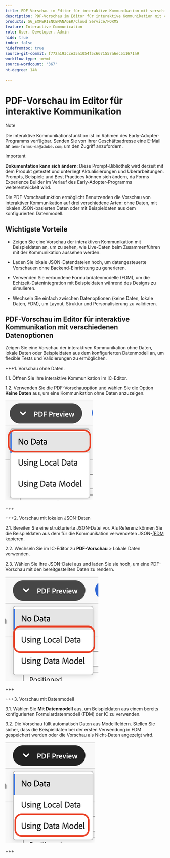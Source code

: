 ```yaml
---
title: PDF-Vorschau im Editor für interaktive Kommunikation mit verschiedenen Datenoptionen
description: PDF-Vorschau im Editor für interaktive Kommunikation mit verschiedenen Datenoptionen zur Vorschau der interaktiven Kommunikation auf drei verschiedene Arten.
products: SG_EXPERIENCEMANAGER/Cloud Service/FORMS
feature: Interactive Communication
role: User, Developer, Admin
hide: true
index: false
hidefromtoc: true
source-git-commit: f772a193cce35a1054f5c6671557a6ec511671a9
workflow-type: tm+mt
source-wordcount: '367'
ht-degree: 14%

---
```



# PDF-Vorschau im Editor für interaktive Kommunikation

>[!NOTE]
>
> Die interaktive Kommunikationsfunktion ist im Rahmen des Early-Adopter-Programms verfügbar. Senden Sie von Ihrer Geschäftsadresse eine E-Mail an `aem-forms-ea@adobe.com`, um den Zugriff anzufordern.

>[!IMPORTANT]
>
> **Dokumentation kann sich ändern**: Diese Prompt-Bibliothek wird derzeit mit dem Produkt getestet und unterliegt Aktualisierungen und Überarbeitungen. Prompts, Beispiele und Best Practices können sich ändern, da Forms Experience Builder im Verlauf des Early-Adopter-Programms weiterentwickelt wird.

Die PDF-Vorschaufunktion ermöglicht Benutzenden die Vorschau von interaktiver Kommunikation auf drei verschiedene Arten: ohne Daten, mit lokalen JSON-basierten Daten oder mit Beispieldaten aus dem konfigurierten Datenmodell.

## Wichtigste Vorteile

- Zeigen Sie eine Vorschau der interaktiven Kommunikation mit Beispieldaten an, um zu sehen, wie Live-Daten beim Zusammenführen mit der Kommunikation aussehen werden.

- Laden Sie lokale JSON-Datendateien hoch, um datengesteuerte Vorschauen ohne Backend-Einrichtung zu generieren.

- Verwenden Sie verbundene Formulardatenmodelle (FDM), um die Echtzeit-Datenintegration mit Beispieldaten während des Designs zu simulieren.

- Wechseln Sie einfach zwischen Datenoptionen (keine Daten, lokale Daten, FDM), um Layout, Struktur und Personalisierung zu validieren.

## PDF-Vorschau im Editor für interaktive Kommunikation mit verschiedenen Datenoptionen

Zeigen Sie eine Vorschau der interaktiven Kommunikation ohne Daten, lokale Daten oder Beispieldaten aus dem konfigurierten Datenmodell an, um flexible Tests und Validierungen zu ermöglichen.

+++&#x200B;1. Vorschau ohne Daten.

1.1. Öffnen Sie Ihre interaktive Kommunikation im IC-Editor.

1.2. Verwenden Sie die PDF-Vorschauoption und wählen Sie die Option **Keine Daten** aus, um eine Kommunikation ohne Daten anzuzeigen.

![IC-Dokument suchen](/help/forms/interactive-communication/assets/nodata.png)

+++

+++&#x200B;2. Vorschau mit lokalen JSON-Daten

2.1. Bereiten Sie eine strukturierte JSON-Datei vor. Als Referenz können Sie die Beispieldaten aus dem für die Kommunikation verwendeten JSON-[&#x200B; (FDM](https://experienceleague.adobe.com/de/docs/experience-manager-cloud-service/content/forms/integrate/use-form-data-model/work-with-form-data-model) kopieren.

2.2. Wechseln Sie im IC-Editor zu **PDF-Vorschau** > Lokale Daten verwenden.

2.3. Wählen Sie Ihre JSON-Datei aus und laden Sie sie hoch, um eine PDF-Vorschau mit den bereitgestellten Daten zu rendern.

![IC-Dokument suchen](/help/forms/interactive-communication/assets/localdata.png)

+++

+++&#x200B;3. Vorschau mit Datenmodell 

3.1. Wählen Sie **Mit Datenmodell** aus, um Beispieldaten aus einem bereits konfigurierten Formulardatenmodell (FDM) der IC zu verwenden.

3.2. Die Vorschau füllt automatisch Daten aus Modellfeldern. Stellen Sie sicher, dass die Beispieldaten bei der ersten Verwendung in FDM gespeichert werden oder die Vorschau als Nicht-Daten angezeigt wird.

![IC-Dokument suchen](/help/forms/interactive-communication/assets/datamodel.png)

+++

